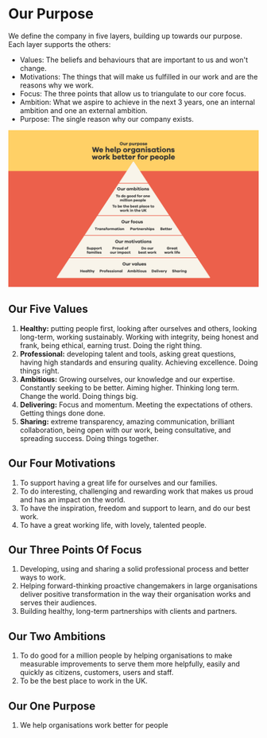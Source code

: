 # Our Purpose

We define the company in five layers, building up towards our purpose. Each layer supports the others:

* Values: The beliefs and behaviours that are important to us and won't change.
* Motivations: The things that will make us fulfilled in our work and are the reasons why we work.
* Focus: The three points that allow us to triangulate to our core focus.
* Ambition: What we aspire to achieve in the next 3 years, one an internal ambition and one an external ambition.
* Purpose: The single reason why our company exists.

![](../.gitbook/assets/conviviopurpose.png)

## Our Five Values

1. **Healthy:** putting people first, looking after ourselves and others, looking long-term, working sustainably. Working with integrity, being honest and frank, being ethical, earning trust. Doing the right thing.
2. **Professional:** developing talent and tools, asking great questions, having high standards and ensuring quality. Achieving excellence. Doing things right.
3. **Ambitious:** Growing ourselves, our knowledge and our expertise. Constantly seeking to be better. Aiming higher. Thinking long term. Change the world. Doing things big.
4. **Delivering:** Focus and momentum. Meeting the expectations of others. Getting things done done.
5. **Sharing:** extreme transparency, amazing communication, brilliant collaboration, being open with our work, being consultative, and spreading success. Doing things together.

## Our Four Motivations

1. To support having a great life for ourselves and our families.
2. To do interesting, challenging and rewarding work that makes us proud and has an impact on the world.
3. To have the inspiration, freedom and support to learn, and do our best work.
4. To have a great working life, with lovely, talented people.

## Our Three Points Of Focus

1. Developing, using and sharing a solid professional process and better ways to work.
2. Helping forward-thinking proactive changemakers in large organisations deliver positive transformation in the way their organisation works and serves their audiences.
3. Building healthy, long-term partnerships with clients and partners.

## Our Two Ambitions

1. To do good for a million people by helping organisations to make measurable improvements to serve them more helpfully, easily and quickly as citizens, customers, users and staff.
2. To be the best place to work in the UK.

## Our One Purpose

1. We help organisations work better for people

